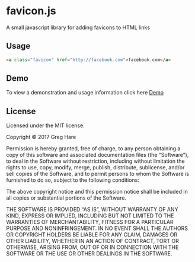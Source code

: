 # favicon.js
A small javascript library for adding favicons to HTML links

## Usage
```html
<a class="favicon" href="http://facebook.com">facebook.com</a>
```
## Demo
To view a demonstration and usage information click here
[Demo](http://greghare.me/favicon)

## License
Licensed under the MIT license.

Copyright © 2017 Greg Hare

Permission is hereby granted, free of charge, to any person obtaining a copy of this software and associated documentation files (the “Software”), to deal in the Software without restriction, including without limitation the rights to use, copy, modify, merge, publish, distribute, sublicense, and/or sell copies of the Software, and to permit persons to whom the Software is furnished to do so, subject to the following conditions:

The above copyright notice and this permission notice shall be included in all copies or substantial portions of the Software.

THE SOFTWARE IS PROVIDED “AS IS”, WITHOUT WARRANTY OF ANY KIND, EXPRESS OR IMPLIED, INCLUDING BUT NOT LIMITED TO THE WARRANTIES OF MERCHANTABILITY, FITNESS FOR A PARTICULAR PURPOSE AND NONINFRINGEMENT. IN NO EVENT SHALL THE AUTHORS OR COPYRIGHT HOLDERS BE LIABLE FOR ANY CLAIM, DAMAGES OR OTHER LIABILITY, WHETHER IN AN ACTION OF CONTRACT, TORT OR OTHERWISE, ARISING FROM, OUT OF OR IN CONNECTION WITH THE SOFTWARE OR THE USE OR OTHER DEALINGS IN THE SOFTWARE.
